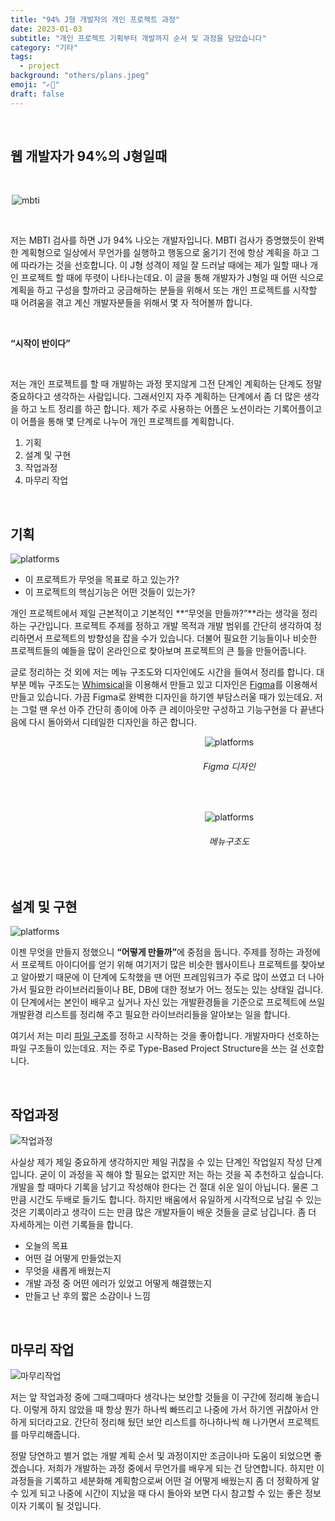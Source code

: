 ```yaml
---
title: "94% J형 개발자의 개인 프로젝트 과정"
date: 2023-01-03
subtitle: "개인 프로젝트 기획부터 개발까지 순서 및 과정을 담았습니다"
category: "기타"
tags:
  - project
background: "others/plans.jpeg"
emoji: "✍🏼"
draft: false
---
```


</br>

## 웹 개발자가 94%의 J형일때

</br>

<div style="width:500px; margin:auto;">

![mbti](../../assets/images/others/personality.png)

</div>

</br>

저는 MBTI 검사를 하면 J가 94% 나오는 개발자입니다. MBTI 검사가 증명했듯이 완벽한 계획형으로 일상에서 무언가를 실행하고 행동으로 옮기기 전에 항상 계획을 하고 그에 따라가는 것을 선호합니다. 이 J형 성격이 제일 잘 드러날 때에는 제가 일할 때나 개인 프로젝트 할 때에 뚜렷이 나타나는데요. 이 글을 통해 개발자가 J형일 때 어떤 식으로 계획을 하고 구성을 할까라고 궁금해하는 분들을 위해서 또는 개인 프로젝트를 시작할 때 어려움을 겪고 계신 개발자분들을 위해서 몇 자 적어볼까 합니다.

</br>

<b>“시작이 반이다”</b>

</br>

저는 개인 프로젝트를 할 때 개발하는 과정 못지않게 그전 단계인 계획하는 단계도 정말 중요하다고 생각하는 사람입니다. 그래서인지 자주 계획하는 단계에서 좀 더 많은 생각을 하고 노트 정리를 하곤 합니다. 제가 주로 사용하는 어플은 노션이라는 기록어플이고 이 어플을 통해 몇 단계로 나누어 개인 프로젝트를 계획합니다.

1. 기획
2. 설계 및 구현
3. 작업과정
4. 마무리 작업

</br>

## 기획

<div style="width:700px; margin:auto;">

![platforms](../../assets/images/others/기획.png)

</div>

- 이 프로젝트가 무엇을 목표로 하고 있는가?
- 이 프로젝트의 핵심기능은 어떤 것들이 있는가?

개인 프로젝트에서 제일 근본적이고 기본적인 **“무엇을 만들까?”**라는 생각을 정리하는 구간입니다. 프로젝트 주제를 정하고 개발 목적과 개발 범위를 간단히 생각하여 정리하면서 프로젝트의 방향성을 잡을 수가 있습니다. 더불어 필요한 기능들이나 비슷한 프로젝트들의 예들을 많이 온라인으로 찾아보며 프로젝트의 큰 틀을 만들어줍니다.

글로 정리하는 것 외에 저는 메뉴 구조도와 디자인에도 시간을 들여서 정리를 합니다. 대부분 메뉴 구조도는 [Whimsical](https://whimsical.com/ "Whimsical")을 이용해서 만들고 있고 디자인은 [Figma](https://figma.com/ "Figma")를 이용해서 만들고 있습니다. 가끔 Figma로 완벽한 디자인을 하기엔 부담스러울 때가 있는데요. 저는 그럴 땐 우선 아주 간단히 종이에 아주 큰 레이아웃만 구성하고 기능구현을 다 끝낸다음에 다시 돌아와서 디테일한 디자인을 하곤 합니다.

<div style="width:700px; margin:auto; text-align:center;">

![platforms](../../assets/images/others/figmaDesign.png)

###### _Figma 디자인_

</div>

</br>

<div style="width:700px; margin:auto; text-align:center;">

![platforms](../../assets/images/others/whimsical.png)

###### _메뉴구조도_

</div>

</br>

## 설계 및 구현

<div style="width:700px; margin:auto;">

![platforms](../../assets/images/others/설계및구현.png)

</div>

이젠 무엇을 만들지 정했으니 <b>“어떻게 만들까”</b>에 중점을 둡니다. 주제를 정하는 과정에서 프로젝트 아이디어를 얻기 위해 여기저기 많은 비슷한 웹사이트나 프로젝트를 찾아보고 알아봤기 때문에 이 단계에 도착했을 땐 어떤 프레임워크가 주로 많이 쓰였고 더 나아가서 필요한 라이브러리들이나 BE, DB에 대한 정보가 어느 정도는 있는 상태일 겁니다. 이 단계에서는 본인이 배우고 싶거나 자신 있는 개발환경들을 기준으로 프로젝트에 쓰일 개발환경 리스트를 정리해 주고 필요한 라이브러리들을 알아보는 일을 합니다.

여기서 저는 미리 [파일 구조](https://www.waldo.com/blog/react-native-project-structure "파일 구조")를 정하고 시작하는 것을 좋아합니다. 개발자마다 선호하는 파일 구조들이 있는데요. 저는 주로 Type-Based Project Structure을 쓰는 걸 선호합니다.

</br>

## 작업과정

<div style="width:100%; margin:auto;">

![작업과정](../../assets/images/others/작업과정.png)

</div>

사실상 제가 제일 중요하게 생각하지만 제일 귀찮을 수 있는 단계인 작업일지 작성 단계입니다. 굳이 이 과정을 꼭 해야 할 필요는 없지만 저는 하는 것을 꼭 추천하고 싶습니다. 개발을 할 때마다 기록을 남기고 작성해야 한다는 건 절대 쉬운 일이 아닙니다. 물론 그만큼 시간도 두배로 들기도 합니다. 하지만 배움에서 유일하게 시각적으로 남길 수 있는 것은 기록이라고 생각이 드는 만큼 많은 개발자들이 배운 것들을 글로 남깁니다. 좀 더 자세하게는 이런 기록들을 합니다.

- 오늘의 목표
- 어떤 걸 어떻게 만들었는지
- 무엇을 새롭게 배웠는지
- 개발 과정 중 어떤 에러가 있었고 어떻게 해결했는지
- 만들고 난 후의 짧은 소감이나 느낌

</br>

## 마무리 작업

<div style="width:100%; margin:auto;">

![마무리작업](../../assets/images/others/마무리작업.png)

</div>

저는 앞 작업과정 중에 그때그때마다 생각나는 보안할 것들을 이 구간에 정리해 놓습니다. 이렇게 하지 않았을 때 항상 뭔가 하나씩 빠뜨리고 나중에 가서 하기엔 귀찮아서 안 하게 되더라고요. 간단히 정리해 뒀던 보안 리스트를 하나하나씩 해 나가면서 프로젝트를 마무리해줍니다.

정말 당연하고 별거 없는 개발 계획 순서 및 과정이지만 조금이나마 도움이 되었으면 좋겠습니다. 저희가 개발하는 과정 중에서 무언가를 배우게 되는 건 당연합니다. 하지만 이 과정들을 기록하고 세분화해 계획함으로써 어떤 걸 어떻게 배웠는지 좀 더 정확하게 알 수 있게 되고 나중에 시간이 지났을 때 다시 돌아와 보면 다시 참고할 수 있는 좋은 정보이자 기록이 될 것입니다.
